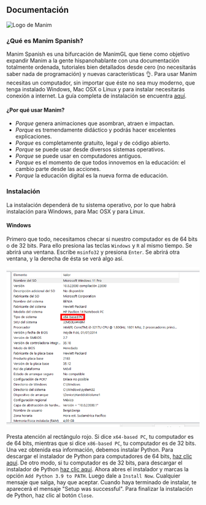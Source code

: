 ## Documentación

![Logo de Manim](https://github.com/3b1b/manim/blob/master/logo/cropped.png)

### ¿Qué es Manim Spanish?
Manim Spanish es una bifurcación de ManimGL que tiene como objetivo expandir Manim a la gente hispanohablante con una documentación totalmente ordenada, tutoriales bien detallados desde cero (no necesitarás saber nada de programación) y nuevas características 👌. Para usar Manim necesitas un computador, sin importar que éste no sea muy moderno, que tenga instalado Windows, Mac OSX o Linux y para instalar necesitarás conexión a internet. La guía completa de instalación se encuentra [aquí](https://hachedoso.github.io/ManimSpanish/#instalación).

#### ¿Por qué usar Manim?
- *Porque* genera animaciones que asombran, atraen e impactan.
- *Porque* es tremendamente didáctico y podrás hacer excelentes explicaciones.
- *Porque* es completamente gratuito, legal y de código abierto.
- *Porque* se puede usar desde diversos sistemas operativos.
- *Porque* se puede usar en computadores antiguos.
- *Porque* es el momento de que todos innovemos en la educación: el cambio parte desde las acciones.
- *Porque* la educación digital es la nueva forma de educación.

### Instalación
La instalación dependerá de tu sistema operativo, por lo que habrá instalación para Windows, para Mac OSX y para Linux.

#### Windows
Primero que todo, necesitamos checar si nuestro computador es de 64 bits o de 32 bits. Para ello presiona las teclas `Windows` y `R` al mismo tiempo. Se abrirá una ventana. Escribe `msinfo32` y presiona `Enter`. Se abrirá otra ventana, y la derecha de ésta se verá algo así.

![Información del sistema](DocsImage1.png)

Presta atención al rectángulo rojo. Si dice `x64-based PC`, tu computador es de 64 bits, mientras que si dice `x86-based PC`, tu computador es de 32 bits.
Una vez obtenida esa información, debemos instalar Python. Para descargar el instalador de Python para computadores de 64 bits, [haz clic aquí](https://www.python.org/ftp/python/3.9.6/python-3.9.6-amd64.exe). De otro modo, si tu computador es de 32 bits, para descargar el instalador de Python [haz clic aquí](https://www.python.org/ftp/python/3.9.6/python-3.9.6.exe).
Ahora abres el instalador y marcas la opción `Add Python 3.9 to PATH`. Luego dale a `Install Now`. Cualquier mensaje que salga, hay que aceptar. Cuando haya terminado de instalar, te aparecerá el mensaje "Setup was successful". Para finalizar la instalación de Python, haz clic al botón `Close`.
